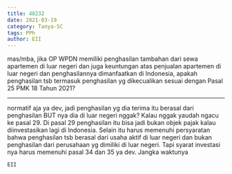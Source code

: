 ```yaml
---
title: 48232
date: 2021-03-19
category: Tanya-SC
tags: PPh
author: EII
---
```


mas/mba, jika OP WPDN memiliki penghasilan tambahan dari sewa apartemen di luar negeri dan juga keuntungan atas penjualan apartemen di luar negeri dan penghasilannya dimanfaatkan di Indonesia, apakah penghasilan tsb termasuk penghasilan yg dikecualikan sesuai dengan Pasal 25 PMK 18 Tahun 2021?

---

normatif aja ya dev, jadi penghasilan yg dia terima itu berasal dari penghasilan BUT nya dia di luar negeri nggak? Kalau nggak yaudah ngacu ke pasal 29. Di pasal 29 penghasilan itu bisa jadi bukan objek pajak kalau diinvestasikan lagi di Indonesia. Selain itu harus memenuhi persyaratan bahwa penghasilan tsb berasal dari usaha aktif di luar negeri dan bukan penghasilan dari perusahaan yg dimiliki di luar negeri. Tapi syarat investasi nya harus memenuhi pasal 34 dan 35 ya dev. Jangka waktunya

`EII`

